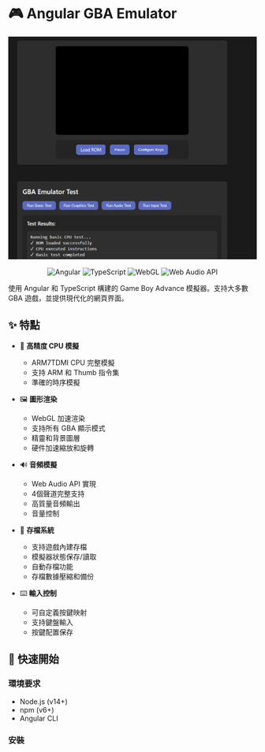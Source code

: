 # 🎮 Angular GBA Emulator

<p align="center">
  <img src="angular_gba.png" alt="GBA Emulator Preview" width="600">
</p>

<p align="center">
  <img src="https://img.shields.io/badge/Angular-DD0031?style=for-the-badge&logo=angular&logoColor=white" alt="Angular">
  <img src="https://img.shields.io/badge/TypeScript-007ACC?style=for-the-badge&logo=typescript&logoColor=white" alt="TypeScript">
  <img src="https://img.shields.io/badge/WebGL-990000?style=for-the-badge&logo=webgl&logoColor=white" alt="WebGL">
  <img src="https://img.shields.io/badge/Web%20Audio%20API-FF3E00?style=for-the-badge" alt="Web Audio API">
</p>

使用 Angular 和 TypeScript 構建的 Game Boy Advance 模擬器。支持大多數 GBA 遊戲，並提供現代化的網頁界面。

## ✨ 特點

- 🎯 **高精度 CPU 模擬**

  - ARM7TDMI CPU 完整模擬
  - 支持 ARM 和 Thumb 指令集
  - 準確的時序模擬
- 🖼️ **圖形渲染**

  - WebGL 加速渲染
  - 支持所有 GBA 顯示模式
  - 精靈和背景圖層
  - 硬件加速縮放和旋轉
- 🔊 **音頻模擬**

  - Web Audio API 實現
  - 4個聲道完整支持
  - 高質量音頻輸出
  - 音量控制
- 💾 **存檔系統**

  - 支持遊戲內建存檔
  - 模擬器狀態保存/讀取
  - 自動存檔功能
  - 存檔數據壓縮和備份
- ⌨️ **輸入控制**

  - 可自定義按鍵映射
  - 支持鍵盤輸入
  - 按鍵配置保存

## 🚀 快速開始

### 環境要求

- Node.js (v14+)
- npm (v6+)
- Angular CLI

### 安裝
